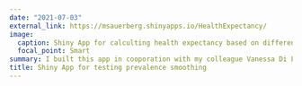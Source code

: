 ```yaml
---
date: "2021-07-03"
external_link: https://msauerberg.shinyapps.io/HealthExpectancy/
image:
  caption: Shiny App for calculting health expectancy based on different smoothing methods
  focal_point: Smart
summary: I built this app in cooporation with my colleague Vanessa Di Lego.
title: Shiny App for testing prevalence smoothing
---
```

